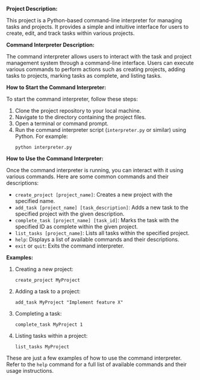 **Project Description:**

This project is a Python-based command-line interpreter for managing tasks and projects. It provides a simple and intuitive interface for users to create, edit, and track tasks within various projects.

**Command Interpreter Description:**

The command interpreter allows users to interact with the task and project management system through a command-line interface. Users can execute various commands to perform actions such as creating projects, adding tasks to projects, marking tasks as complete, and listing tasks.

**How to Start the Command Interpreter:**

To start the command interpreter, follow these steps:

1. Clone the project repository to your local machine.
2. Navigate to the directory containing the project files.
3. Open a terminal or command prompt.
4. Run the command interpreter script (`interpreter.py` or similar) using Python. For example:
   ```
   python interpreter.py
   ```

**How to Use the Command Interpreter:**

Once the command interpreter is running, you can interact with it using various commands. Here are some common commands and their descriptions:

- `create_project [project_name]`: Creates a new project with the specified name.
- `add_task [project_name] [task_description]`: Adds a new task to the specified project with the given description.
- `complete_task [project_name] [task_id]`: Marks the task with the specified ID as complete within the given project.
- `list_tasks [project_name]`: Lists all tasks within the specified project.
- `help`: Displays a list of available commands and their descriptions.
- `exit` or `quit`: Exits the command interpreter.

**Examples:**

1. Creating a new project:
   ```
   create_project MyProject
   ```

2. Adding a task to a project:
   ```
   add_task MyProject "Implement feature X"
   ```

3. Completing a task:
   ```
   complete_task MyProject 1
   ```

4. Listing tasks within a project:
   ```
   list_tasks MyProject
   ```

These are just a few examples of how to use the command interpreter. Refer to the `help` command for a full list of available commands and their usage instructions.
